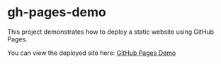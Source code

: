 # gh-pages-demo

This project demonstrates how to deploy a static website using GitHub Pages.

You can view the deployed site here: [GitHub Pages Demo](https://musmanse.github.io/gh-pages-demo/)
